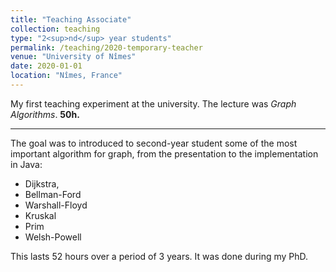 ```yaml
---
title: "Teaching Associate"
collection: teaching
type: "2<sup>nd</sup> year students"
permalink: /teaching/2020-temporary-teacher
venue: "University of Nîmes"
date: 2020-01-01
location: "Nîmes, France"
---
```


My first teaching experiment at the university. The lecture was _Graph Algorithms_. **50h.** 

---
The goal was to introduced to second-year student some of the most important algorithm for graph, from the presentation to the implementation in Java: 
* Dijkstra,
* Bellman-Ford
* Warshall-Floyd
* Kruskal
* Prim
* Welsh-Powell

This lasts 52 hours over a period of 3 years. It was done during my PhD.
